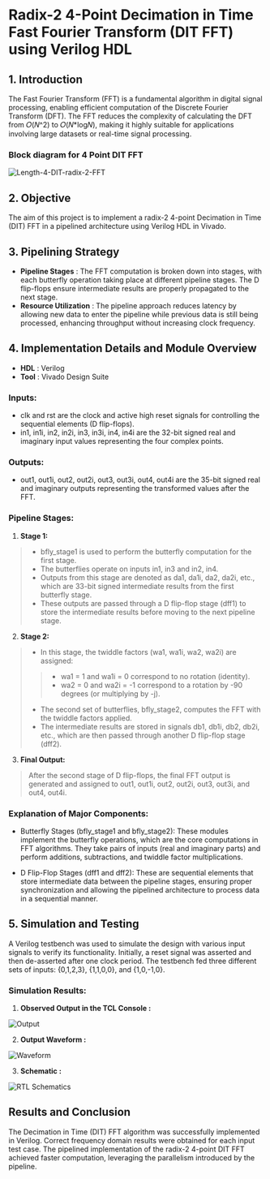 # Radix-2 4-Point Decimation in Time Fast Fourier Transform (DIT FFT) using Verilog HDL

## 1. Introduction
The Fast Fourier Transform (FFT) is a fundamental algorithm in digital signal processing, enabling efficient computation of the Discrete Fourier Transform (DFT). The FFT reduces the complexity of calculating the DFT from 𝑂(𝑁^2) to 𝑂(𝑁*log𝑁), making it highly suitable for applications involving large datasets or real-time signal processing.

### Block diagram for 4 Point DIT FFT

![Length-4-DIT-radix-2-FFT](https://github.com/user-attachments/assets/eb1bf79e-d5b1-4e99-8aa2-64761049393e)

## 2. Objective
The aim of this project is to implement a radix-2 4-point Decimation in Time (DIT) FFT in a pipelined architecture using Verilog HDL in Vivado.

## 3. Pipelining Strategy
* **Pipeline Stages** : The FFT computation is broken down into stages, with each butterfly operation taking place at different pipeline stages. The D flip-flops ensure intermediate results are properly propagated to the next stage.
* **Resource Utilization** : The pipeline approach reduces latency by allowing new data to enter the pipeline while previous data is still being processed, enhancing throughput without increasing clock frequency.

## 4. Implementation Details and Module Overview
* **HDL**  : Verilog
* **Tool** : Vivado Design Suite

### Inputs:
* clk and rst are the clock and active high reset signals for controlling the sequential elements (D flip-flops).
* in1, in1i, in2, in2i, in3, in3i, in4, in4i are the 32-bit signed real and imaginary input values representing the four complex points.

### Outputs:
* out1, out1i, out2, out2i, out3, out3i, out4, out4i are the 35-bit signed real and imaginary outputs representing the transformed values after the FFT.

### Pipeline Stages:
1. **Stage 1:** 
> * bfly_stage1 is used to perform the butterfly computation for the first stage.
> * The butterflies operate on inputs in1, in3 and in2, in4.
> * Outputs from this stage are denoted as da1, da1i, da2, da2i, etc., which are 33-bit signed intermediate results from the first butterfly stage.
> * These outputs are passed through a D flip-flop stage (dff1) to store the intermediate results before moving to the next pipeline stage.

2. **Stage 2:**
> * In this stage, the twiddle factors (wa1, wa1i, wa2, wa2i) are assigned:
> > * wa1 = 1 and wa1i = 0 correspond to no rotation (identity).
> > * wa2 = 0 and wa2i = -1 correspond to a rotation by -90 degrees (or multiplying by -j).
> * The second set of butterflies, bfly_stage2, computes the FFT with the twiddle factors applied.
> * The intermediate results are stored in signals db1, db1i, db2, db2i, etc., which are then passed through another D flip-flop stage (dff2).

3. **Final Output:**
> After the second stage of D flip-flops, the final FFT output is generated and assigned to out1, out1i, out2, out2i, out3, out3i, and out4, out4i.

### Explanation of Major Components:
* Butterfly Stages (bfly_stage1 and bfly_stage2): These modules implement the butterfly operations, which are the core computations in FFT algorithms. They take pairs of inputs (real and imaginary parts) and perform additions, subtractions, and twiddle factor multiplications.

* D Flip-Flop Stages (dff1 and dff2): These are sequential elements that store intermediate data between the pipeline stages, ensuring proper synchronization and allowing the pipelined architecture to process data in a sequential manner.

## 5. Simulation and Testing
A Verilog testbench was used to simulate the design with various input signals to verify its functionality. Initially, a reset signal was asserted and then de-asserted after one clock period. The testbench fed three different sets of inputs: {0,1,2,3}, {1,1,0,0}, and {1,0,-1,0}.

### Simulation Results:

1. **Observed Output in the TCL Console :**

![Output](https://github.com/user-attachments/assets/0d0bd4e3-8eb1-47f9-8568-8d61fca9b396)

2. **Output Waveform :**

![Waveform](https://github.com/user-attachments/assets/69089abd-1ea2-427c-bfe0-603dc69d7a51)

3. **Schematic :**

![RTL Schematics](https://github.com/user-attachments/assets/b33775ef-dd3c-4529-9fa2-8e9be0817ae7)

## Results and Conclusion
The Decimation in Time (DIT) FFT algorithm was successfully implemented in Verilog. Correct frequency domain results were obtained for each input test case. The pipelined implementation of the radix-2 4-point DIT FFT achieved faster computation, leveraging the parallelism introduced by the pipeline.